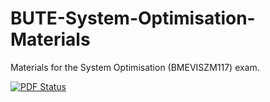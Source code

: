 BUTE-System-Optimisation-Materials
==================================

Materials for the System Optimisation (BMEVISZM117) exam.

[![PDF Status](https://www.sharelatex.com/github/repos/szarnyasg/BUTE-System-Optimisation-Materials/builds/latest/badge.svg)](https://www.sharelatex.com/github/repos/szarnyasg/BUTE-System-Optimisation-Materials/builds/latest/output.pdf)
